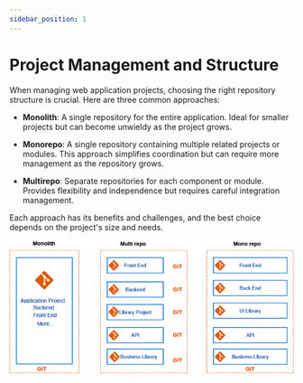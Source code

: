 ```yaml
---
sidebar_position: 1
---
```


# Project Management and Structure

When managing web application projects, choosing the right repository structure is crucial. Here are three common approaches:

- **Monolith**: A single repository for the entire application. Ideal for smaller projects but can become unwieldy as the project grows.

- **Monorepo**: A single repository containing multiple related projects or modules. This approach simplifies coordination but can require more management as the repository grows.

- **Multirepo**: Separate repositories for each component or module. Provides flexibility and independence but requires careful integration management.

Each approach has its benefits and challenges, and the best choice depends on the project's size and needs.

![Alt text](../../static/img/repos.png)
